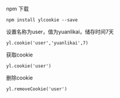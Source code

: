
npm 下载

    npm install ylcookie --save

设置名称为user，值为yuanlikai，储存时间7天

    yl.cookie('user','yuanlikai',7) 

获取cookie

    yl.cookie('user') 

删除cookie

    yl.removeCookie('user') 
